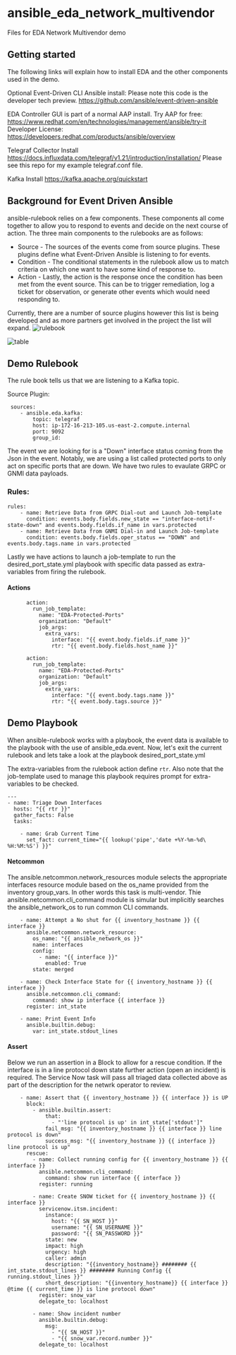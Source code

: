 # ansible_eda_network_multivendor

Files for EDA Network Multivendor demo

## Getting started

The following links will explain how to install EDA and the other components used in the demo.

Optional Event-Driven CLI Ansible install:
Please note this code is the developer tech preview.
https://github.com/ansible/event-driven-ansible

EDA Controller GUI is part of a normal AAP install.
Try AAP for free: https://www.redhat.com/en/technologies/management/ansible/try-it
Developer License: https://developers.redhat.com/products/ansible/overview

Telegraf Collector Install
https://docs.influxdata.com/telegraf/v1.21/introduction/installation/
Please see this repo for my example telegraf.conf file.

Kafka Install
https://kafka.apache.org/quickstart

## Background for Event Driven Ansible
ansible-rulebook relies on a few components. These components all come together to allow you to respond to events and decide on the next course of action. The three main components to the rulebooks are as follows:

* Source - The sources of the events come from source plugins. These plugins define what    Event-Driven Ansible is listening to for events.
* Condition - The conditional statements in the rulebook allow us to match criteria on which one want to have some kind of response to.
* Action - Lastly, the action is the response once the condition has been met from the event source. This can be to trigger remediation, log a ticket for observation, or generate other events which would need responding to.

Currently, there are a number of source plugins however this list is being developed and as more partners get involved in the project the list will expand.
![rulebook](images/rulebook.png)

![table](images/table.png)

## Demo Rulebook
The rule book tells us that we are listening to a Kafka topic.

Source Plugin:
~~~
 sources:
    - ansible.eda.kafka:
        topic: telegraf
        host: ip-172-16-213-105.us-east-2.compute.internal
        port: 9092
        group_id:
~~~

The event we are looking for is a "Down" interface status coming from the Json in the event. Notably, we are using a list called protected ports to only act on specific ports that are down. We have two rules to evaulate GRPC or GNMI data payloads.

### Rules:
~~~
rules:
    - name: Retrieve Data from GRPC Dial-out and Launch Job-template
      condition: events.body.fields.new_state == "interface-notif-state-down" and events.body.fields.if_name in vars.protected
    - name: Retrieve Data from GNMI Dial-in and Launch Job-template
      condition: events.body.fields.oper_status == "DOWN" and events.body.tags.name in vars.protected
~~~
Lastly we have actions to launch a job-template to run the desired_port_state.yml playbook with specific data passed as extra-variables from firing the rulebook.

#### Actions
~~~
      action:
        run_job_template:
          name: "EDA-Protected-Ports"
          organization: "Default"
          job_args:
            extra_vars:
              interface: "{{ event.body.fields.if_name }}"
              rtr: "{{ event.body.fields.host_name }}"

      action:
        run_job_template:
          name: "EDA-Protected-Ports"
          organization: "Default"
          job_args:
            extra_vars:
              interface: "{{ event.body.tags.name }}"
              rtr: "{{ event.body.tags.source }}"
~~~

## Demo Playbook
When ansible-rulebook works with a playbook, the event data is available to the playbook with the use of ansible_eda.event. Now, let's exit the current rulebook and lets take a look at the playbook desired_port_state.yml

The extra-variables from the rulebook action define `rtr`. Also note that the job-template used to manage this playbook requires prompt for extra-variables to be checked.
~~~
---
- name: Triage Down Interfaces
  hosts: "{{ rtr }}"
  gather_facts: False
  tasks:
   
    - name: Grab Current Time
      set_fact: current_time="{{ lookup('pipe','date +%Y-%m-%d\ %H:%M:%S') }}"
~~~ 

#### Netcommon     
The ansible.netcommon.network_resources module selects the appropriate interfaces resource module based on the os_name provided from the inventory group_vars. In other words this task is multi-vendor. Thie ansible.netcommon.cli_command module is simular but implicitly searches the ansible_network_os to run common CLI commands.
~~~
    - name: Attempt a No shut for {{ inventory_hostname }} {{ interface }}
      ansible.netcommon.network_resource:
        os_name: "{{ ansible_network_os }}"
        name: interfaces
        config:
          - name: "{{ interface }}"
            enabled: True
        state: merged

    - name: Check Interface State for {{ inventory_hostname }} {{ interface }}
      ansible.netcommon.cli_command:
        command: show ip interface {{ interface }}
      register: int_state

    - name: Print Event Info
      ansible.builtin.debug:
        var: int_state.stdout_lines
~~~

#### Assert
Below we run an assertion in a Block to allow for a rescue condition. If the interface is in a line protocol down state further action (open an incident) is required. The Service Now task will pass all triaged data collected above as part of the description for the netwrk operator to review.  
~~~
    - name: Assert that {{ inventory_hostname }} {{ interface }} is UP
      block:
        - ansible.builtin.assert:
            that:
              - "'line protocol is up' in int_state['stdout']"
            fail_msg: "{{ inventory_hostname }} {{ interface }} line protocol is down"
            success_msg: "{{ inventory_hostname }} {{ interface }} line protocol is up"
      rescue:
        - name: Collect running config for {{ inventory_hostname }} {{ interface }}
          ansible.netcommon.cli_command:
            command: show run interface {{ interface }}
          register: running

        - name: Create SNOW ticket for {{ inventory_hostname }} {{ interface }}
          servicenow.itsm.incident:
            instance:
              host: "{{ SN_HOST }}"
              username: "{{ SN_USERNAME }}"
              password: "{{ SN_PASSWORD }}"
            state: new
            impact: high
            urgency: high
            caller: admin
            description: "{{inventory_hostname}} ######## {{ int_state.stdout_lines }} ######## Running Config {{ running.stdout_lines }}"
            short_description: "{{inventory_hostname}} {{ interface }} @time {{ current_time }} is line protocol down"
          register: snow_var
          delegate_to: localhost

        - name: Show incident number
          ansible.builtin.debug:
            msg:
              - "{{ SN_HOST }}"
              - "{{ snow_var.record.number }}"
          delegate_to: localhost
~~~



